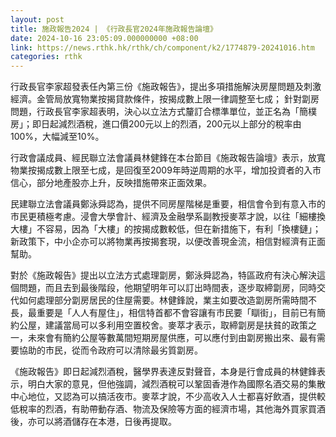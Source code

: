 ```yaml
---
layout: post
title: 施政報告2024 | 《行政長官2024年施政報告論壇》
date: 2024-10-16 23:05:09.000000000 +08:00
link: https://news.rthk.hk/rthk/ch/component/k2/1774879-20241016.htm
categories: rthk
---
```


行政長官李家超發表任內第三份《施政報告》，提出多項措施解決房屋問題及刺激經濟。金管局放寬物業按揭貸款條件，按揭成數上限一律調整至七成； 針對劏房問題，行政長官李家超表明，決心以立法方式釐訂合標準單位，並正名為「簡樸房」；即日起減烈酒稅，進口價200元以上的烈酒，200元以上部分的稅率由100%，大幅減至10%。

行政會議成員、經民聯立法會議員林健鋒在本台節目《施政報告論壇》表示，放寬物業按揭成數上限至七成，是回復至2009年時逆周期的水平，增加投資者的入市信心，部分地產股亦上升，反映措施帶來正面效果。

民建聯立法會議員鄭泳舜認為，提供不同房屋階梯是重要，相信會令到有意入市的市民更積極考慮。浸會大學會計、經濟及金融學系副教授麥萃才說，以往「細樓換大樓」不容易，因為「大樓」的按揭成數較低，但在新措施下，有利「換樓鏈」；新政策下，中小企亦可以將物業再按揭套現，以便改善現金流，相信對經濟有正面幫助。

對於《施政報告》提出以立法方式處理劏房，鄭泳舜認為，特區政府有決心解決這個問題，而且去到最後階段，他期望明年可以訂出時間表，逐步取締劏房，同時交代如何處理部分劏房居民的住屋需要。林健鋒說，業主如要改造劏房所需時間不長，最重要是「人人有屋住」，相信特首都不會容讓有市民要「瞓街」，目前已有簡約公屋，建議當局可以多利用空置校舍。麥萃才表示，取締劏房是扶貧的政策之一，未來會有簡約公屋等數萬間短期房屋供應，可以應付到由劏房搬出來、最有需要協助的市民，從而令政府可以清除最劣質劏房。

《施政報告》即日起減烈酒稅，醫學界表達反對聲音，本身是行會成員的林健鋒表示，明白大家的意見，但他強調，減烈酒稅可以鞏固香港作為國際名酒交易的集散中心地位，又認為可以搞活夜市。麥萃才說，不少高收入人士都喜好飲酒，提供較低稅率的烈酒，有助帶動存酒、物流及保險等方面的經濟市場，其他海外買家買酒後，亦可以將酒儲存在本港，日後再提取。
